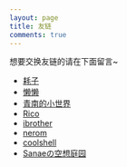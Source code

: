 ```yaml
---
layout: page
title: 友链
comments: true
---
```


想要交换友链的请在下面留言~

* [耗子][1]
* [懒懒][2]
* [青南的小世界][3]
* [Rico][4]
* [ibrother][7]
* [nerom][5]
* [coolshell][6]
* [Sanaeの空想庭园][8]



[1]: http://haodong.net.cn/
[2]: http://lanlazy.gitcafe.io/
[3]: http://kingname.info/
[4]: http://rico93.xyz/
[5]: http://nerom.wang
[6]: http://coolshell.cn/
[7]: http://blog.ibrother.me/
[8]: http://blog.kochiya.me/

